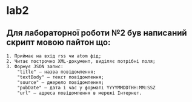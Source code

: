 # lab2
## Для лабораторної роботи №2 був написаний скрипт мовою пайтон що:
	1. Приймає на вхід rss чи atom фід;
	2. Читає построчно XML-документ, виділяє потрібні поля;
	3. Формує JSON запис:
		"title" – назва повідомлення;
		"textBody" – текст повідомлення;
		"source" – джерело повідомлення;
		"pubDate" – дата і час у форматі YYYYMMDDTHH:MM:SSZ
		"url" – адреса повідомлення в мережі Інтернет.
